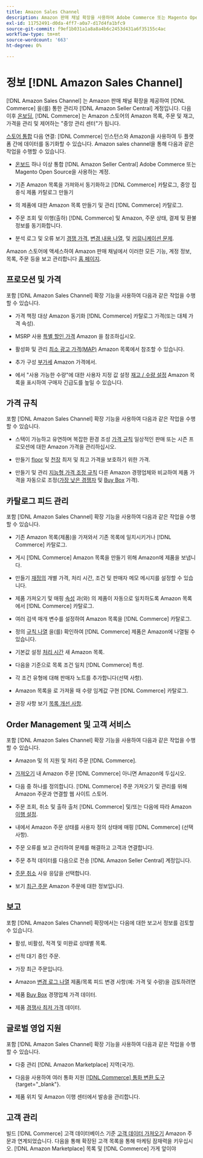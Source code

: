 ```yaml
---
title: Amazon Sales Channel
description: Amazon 판매 채널 확장을 사용하여 Adobe Commerce 또는 Magento Open Source을 Amazon Seller Central 계정과 원활하게 통합합니다.
exl-id: 11752491-d0da-4ff7-a0a7-d17d4fa1bfc9
source-git-commit: f9ef1b031a1a8a8a4b6c2453d431a6f35155c4ac
workflow-type: tm+mt
source-wordcount: '663'
ht-degree: 0%

---
```


# 정보 [!DNL Amazon Sales Channel]

[!DNL Amazon Sales Channel] 는 Amazon 판매 채널 확장을 제공하여 [!DNL Commerce] 을(를) 통한 관리자 [!DNL Amazon Seller Central] 계정입니다. 다음 이후 [온보딩](./amazon-onboarding-home.md), [!DNL Commerce] 는 Amazon 스토어의 Amazon 목록, 주문 및 재고, 가격을 관리 및 제어하는 &quot;중앙 관리 센터&quot;가 됩니다.

[스토어 통합](./store-integration.md) 다음 연결: [!DNL Commerce] 인스턴스와 Amazon을 사용하여 두 플랫폼 간에 데이터를 동기화할 수 있습니다. Amazon sales channel을 통해 다음과 같은 작업을 수행할 수 있습니다.

- [온보드](./amazon-onboarding-home.md) 하나 이상 통합 [!DNL Amazon Seller Central] Adobe Commerce 또는 Magento Open Source을 사용하는 계정.

- 기존 Amazon 목록을 가져와서 동기화하고 [!DNL Commerce] 카탈로그, 중앙 집중식 제품 카탈로그 만들기

- 의 제품에 대한 Amazon 목록 만들기 및 관리 [!DNL Commerce] 카탈로그.

- 주문 조회 및 이행(출하) [!DNL Commerce] 및 Amazon, 주문 상태, 결제 및 환불 정보를 동기화합니다.

- 분석 로그 및 오류 보기 [경쟁 가격](./competitive-price-analysis.md), [변경 내용 나열](./listing-changes-log.md), 및 [커뮤니케이션 문제](./communication-errors-log.md).

Amazon 스토어에 액세스하여 Amazon 판매 채널에서 이러한 모든 기능, 계정 정보, 목록, 주문 등을 보고 관리합니다 [홈 페이지](./amazon-sales-channel-home.md).

## 프로모션 및 가격

포함 [!DNL Amazon Sales Channel] 확장 기능을 사용하여 다음과 같은 작업을 수행할 수 있습니다.

- 가격 책정 대상 Amazon 동기화 [!DNL Commerce] 카탈로그 가격(또는 대체 가격 속성).

- MSRP 사용 [특별 할인 가격](./listing-price.md#configure-listing-price-settings) Amazon 을 참조하십시오.

- 활성화 및 관리 [최소 광고 가격(MAP)](./listing-price.md#configure-listing-price-settings) Amazon 목록에서 참조할 수 있습니다.

- 추가 구성 [부가세](./listing-price.md#configure-listing-price-settings) Amazon 가격에서.

- 에서 &quot;사용 가능한 수량&quot;에 대한 사용자 지정 값 설정 [재고 / 수량 설정](./stock-quantity.md#configure-stock--quantity-settings) Amazon 목록을 표시하여 구매자 긴급도를 높일 수 있습니다.

## 가격 규칙

포함 [!DNL Amazon Sales Channel] 확장 기능을 사용하여 다음과 같은 작업을 수행할 수 있습니다.

- 스택이 가능하고 유연하며 복잡한 환경 조성 [가격 규칙](./pricing-products.md) 일상적인 판매 또는 시즌 프로모션에 대한 Amazon 가격을 관리하십시오.

- 만들기 [floor](./floor-price.md) 및 [천장](./optional-ceiling-price.md) 최저 및 최고 가격을 보호하기 위한 가격.

- 만들기 및 관리 [지능형 가격 조정 규칙](./intelligent-repricing-rules.md) 다른 Amazon 경쟁업체와 비교하여 제품 가격을 자동으로 조정([가장 낮은 경쟁자](./lowest-competitor-pricing.md) 및 [Buy Box](./buy-box-competitor-pricing.md) 가격).

## 카탈로그 피드 관리

포함 [!DNL Amazon Sales Channel] 확장 기능을 사용하여 다음과 같은 작업을 수행할 수 있습니다.

- 기존 Amazon 목록(제품)을 가져와서 기존 목록에 일치시키거나 [!DNL Commerce] 카탈로그.

- 게시 [!DNL Commerce] Amazon 목록을 만들기 위해 Amazon에 제품을 보냅니다.

- 만들기 [재정의](./creating-editing-overrides.md) 개별 가격, 처리 시간, 조건 및 판매자 메모 메시지를 설정할 수 있습니다.

- 제품 가져오기 및 매핑 [속성](./attributes-view.md) 과(와) 의 제품이 자동으로 일치하도록 Amazon 목록에서 [!DNL Commerce] 카탈로그.

- 여러 검색 매개 변수를 설정하여 Amazon 목록을 [!DNL Commerce] 카탈로그.

- 정의 [규칙 나열](./listing-rules.md) 을(를) 확인하여 [!DNL Commerce] 제품은 Amazon에 나열될 수 있습니다.

- 기본값 설정 [처리 시간](./product-listing-actions.md) 새 Amazon 목록.

- 다음을 기준으로 목록 조건 일치 [!DNL Commerce] 특성.

- 각 조건 유형에 대해 판매자 노트를 추가합니다(선택 사항).

- Amazon 목록을 로 가져올 때 수량 임계값 구현 [!DNL Commerce] 카탈로그.

- 권장 사항 보기 [목록 개선 사항](./listing-improvements.md).

## Order Management 및 고객 서비스

포함 [!DNL Amazon Sales Channel] 확장 기능을 사용하여 다음과 같은 작업을 수행할 수 있습니다.

- Amazon 및 의 지원 및 처리 주문 [!DNL Commerce].

- [가져오기](./order-settings.md#configure-order-settings) 내 Amazon 주문 [!DNL Commerce] 아니면 Amazon에 두십시오.

- 다음 중 하나를 정의합니다. [!DNL Commerce] 주문 가져오기 및 관리를 위해 Amazon 주문과 연결할 웹 사이트 스토어.

- 주문 조회, 취소 및 출하 출처 [!DNL Commerce] 및/또는 다음에 따라 Amazon [이행 설정](./fulfilled-by.md).

- 내에서 Amazon 주문 상태를 사용자 정의 상태에 매핑 [!DNL Commerce] (선택 사항).

- 주문 오류를 보고 관리하여 문제를 해결하고 고객과 연결합니다.

- 주문 추적 데이터를 다음으로 전송 [!DNL Amazon Seller Central] 계정입니다.

- [주문 취소](./cancel-unshipped-order.md) 사유 응답을 선택합니다.

- 보기 [최근 주문](./amazon-store-dashboard.md) Amazon 주문에 대한 정보입니다.

## 보고

포함 [!DNL Amazon Sales Channel] 확장에서는 다음에 대한 보고서 정보를 검토할 수 있습니다.

- 활성, 비활성, 적격 및 미완료 상태별 목록.

- 선적 대기 중인 주문.

- 가장 최근 주문입니다.

- Amazon [변경 로그 나열](./listing-changes-log.md) 제품/목록 피드 변경 사항(예: 가격 및 수량)을 검토하려면

- 제품 [Buy Box](./buy-box-competitor-pricing.md) 경쟁업체 가격 데이터.

- 제품 [경쟁사 최저 가격](./lowest-competitor-pricing.md) 데이터.

## 글로벌 영업 지원

포함 [!DNL Amazon Sales Channel] 확장 기능을 사용하여 다음과 같은 작업을 수행할 수 있습니다.

- 다중 관리 [!DNL Amazon Marketplace] 지역(국가).

- 다음을 사용하여 여러 통화 지원 [[!DNL Commerce] 통화 변환 도구](https://docs.magento.com/user-guide/stores/currency-configuration.html){target="_blank"}.

- 제품 위치 및 Amazon 이행 센터에서 발송을 관리합니다.

## 고객 관리

빌드 [!DNL Commerce] 고객 데이터베이스 기준 [고객 데이터 가져오기](./order-settings.md#configure-order-settings) Amazon 주문과 연계되었습니다. 다음을 통해 확장된 고객 목록을 통해 마케팅 잠재력을 키우십시오. [!DNL Amazon Marketplace] 목록 및 [!DNL Commerce] 가게 앞이야
